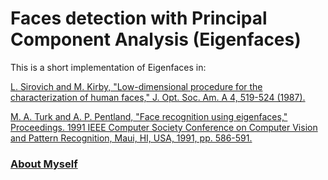# Faces detection with Principal Component Analysis (Eigenfaces)
This is a short implementation of Eigenfaces in:

<a href="https://www.osapublishing.org/josaa/abstract.cfm?uri=josaa-4-3-519">L. Sirovich and M. Kirby, "Low-dimensional procedure for the characterization of human faces," J. Opt. Soc. Am. A 4, 519-524 (1987).</a>

<a href="https://ieeexplore.ieee.org/document/139758">M. A. Turk and A. P. Pentland, "Face recognition using eigenfaces," Proceedings. 1991 IEEE Computer Society Conference on Computer Vision and Pattern Recognition, Maui, HI, USA, 1991, pp. 586-591.</a>



### <a href="https://junyuchen245.github.io"> About Myself</a>
